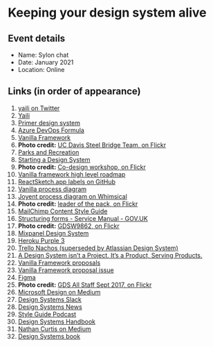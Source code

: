 # Keeping your design system alive

## Event details

- Name: Sylon chat
- Date: January 2021
- Location: Online

## Links (in order of appearance)

1. [yaili on Twitter](https://twitter.com/yaili)
2. [Yaili](https://yaili.com)
2. [Primer design system](https://primer.style/)
2. [Azure DevOps Formula](https://developer.microsoft.com/en-us/azure-devops/)
5. [Vanilla Framework](https://vanillaframework.io/)
3. **Photo credit:** [UC Davis Steel Bridge Team, on Flickr](https://www.flickr.com/photos/ucdaviscoe/13931370069)
6. [Parks and Recreation](http://www.imdb.com/title/tt1266020/)
7. [Starting a Design System](https://medium.com/eightshapes-llc/starting-a-design-system-6b909a578325)
8. **Photo credit:** [Co-design workshop, on Flickr](https://www.flickr.com/photos/131402175@N07/16373558447/)
9. [Vanilla framework high level roadmap](https://trello.com/b/mlZwfd4X/vanilla-framework-high-level-roadmap)
15. [ReactSketch.app labels on GitHub](https://github.com/airbnb/react-sketchapp/labels)
15. [Vanilla process diagram](https://coggle.it/diagram/V0hkiP976OIbGpy8)
16. [Joyent process diagram on Whimsical](https://whimsical.co/)
17. **Photo credit:** [leader of the pack, on Flickr](https://www.flickr.com/photos/29233640@N07/37079306800)
17. [MailChimp Content Style Guide](https://styleguide.mailchimp.com/)
18. [Structuring forms - Service Manual - GOV.UK](https://www.gov.uk/service-manual/design/form-structure)
19. **Photo credit:** [GDSW9862, on Flickr](https://www.flickr.com/photos/gdsteam/34928544393/)
20. [Mixpanel Design System](https://design.mixpanel.com/)
21. [Heroku Purple 3](https://design.herokai.com/purple3/docs/)
21. [Trello Nachos (superseded by Atlassian Design System)](https://design.trello.com/)
22. [A Design System isn’t a Project. It’s a Product, Serving Products.](https://medium.com/eightshapes-llc/a-design-system-isn-t-a-project-it-s-a-product-serving-products-74dcfffef935)
23. [Vanilla Framework proposals](https://github.com/vanilla-framework/vanilla-framework/issues?q=label%3A%22WG%3A+Proposal%22+is%3Aclosed)
24. [Vanilla Framework proposal issue](https://github.com/vanilla-framework/vanilla-framework/issues/1355)
12. [Figma](https://www.figma.com/)
15. **Photo credit:** [GDS All Staff Sept 2017, on Flickr](https://www.flickr.com/photos/gdsteam/36759220184/)
16. [Microsoft Design on Medium](https://medium.com/microsoft-design)
17. [Design Systems Slack](https://design-systems.slack.com/)
18. [Design Systems News](http://news.design.systems/)
19. [Style Guide Podcast](http://styleguides.io/podcasts)
20. [Design Systems Handbook](https://www.designbetter.co/design-systems-handbook)
21. [Nathan Curtis on Medium](https://medium.com/@nathanacurtis)
22. [Design Systems book](https://www.smashingmagazine.com/design-systems-book/)
